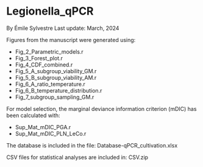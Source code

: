 # Legionella_qPCR
By Émile Sylvestre
Last update: March, 2024

Figures from the manuscript were generated using:
- Fig_2_Parametric_models.r
- Fig_3_Forest_plot.r
- Fig_4_CDF_combined.r
- Fig_5_A_subgroup_viability_GM.r
- Fig_5_B_subgroup_viability_AM.r
- Fig_6_A_ratio_temperature.r
- Fig_6_B_temperature_distribution.r
- Fig_7_subgroup_sampling_GM.r

For model selection, the marginal deviance information criterion (mDIC) has been calculated with:
- Sup_Mat_mDIC_PGA.r
- Sup_Mat_mDIC_PLN_LeCo.r

The database is included in the file: Database-qPCR_cultivation.xlsx

CSV files for statistical analyses are included in: CSV.zip
